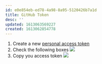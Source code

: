 ```yaml
---
id: e0e854eb-ed78-4a98-8a95-5120426b7a1d
title: GitHub Token
desc: ''
updated: 1613063569227
created: 1613062854778
---
```



1. Create a new [personal access token](https://github.com/settings/tokens/new)
2. Check the following boxes
    ![](/assets/images/2021-02-11-09-11-49.png)
3. Copy you access token
    ![](/assets/images/2021-02-11-09-12-42.png)
